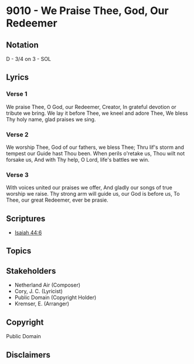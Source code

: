 # 9010 - We Praise Thee, God, Our Redeemer

## Notation

D - 3/4 on 3 - SOL

## Lyrics

### Verse 1

We praise Thee, O God, our Redeemer, Creator, In grateful devotion or tribute we bring. We lay it before Thee, we kneel and adore Thee, We bless Thy holy name, glad praises we sing.

### Verse 2

We worship Thee, God of our fathers, we bless Thee; Thru lif's storm and tempest our Guide hast Thou been. When perils o'retake us, Thou wilt not forsake us, And with Thy help, O Lord, life's battles we win.

### Verse 3

With voices united our praises we offer, And gladly our songs of true worship we raise. Thy strong arm will guide us, our God is before us, To Thee, our great Redeemer, ever be prasie.


## Scriptures

- [Isaiah 44:6](https://www.biblegateway.com/passage/?search=Isaiah%2044%3A6)

## Topics


## Stakeholders

- Netherland Air (Composer)
- Cory, J. C. (Lyricist)
- Public Domain (Copyright Holder)
- Kremser, E. (Arranger)

## Copyright

Public Domain


## Disclaimers


